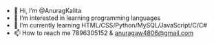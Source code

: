 - 👋 Hi, I’m @AnuragKalita
- 👀 I’m interested in learning programming languages
- 🌱 I’m currently learning HTML/CSS/Python/MySQL/JavaScript/C/C#
- 📫 How to reach me 7896305152 & anuragaw4806@gmail.com

<!---
AnuragKalita/AnuragKalita is a ✨ special ✨ repository because its `README.md` (this file) appears on your GitHub profile.
You can click the Preview link to take a look at your changes.
--->
